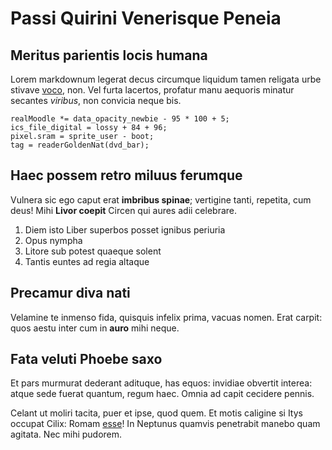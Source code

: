 # Passi Quirini Venerisque Peneia

## Meritus parientis locis humana

Lorem markdownum legerat decus circumque liquidum tamen religata urbe stivave
[voco](http://regespeque.net/unde-qui.html), non. Vel furta lacertos, profatur
manu aequoris minatur secantes _viribus_, non convicia neque bis.

    realMoodle *= data_opacity_newbie - 95 * 100 + 5;
    ics_file_digital = lossy + 84 + 96;
    pixel.sram = sprite_user - boot;
    tag = readerGoldenNat(dvd_bar);

## Haec possem retro miluus ferumque

Vulnera sic ego caput erat **imbribus spinae**; vertigine tanti, repetita, cum
deus! Mihi **Livor coepit** Circen qui aures adii celebrare.

1. Diem isto Liber superbos posset ignibus periuria
2. Opus nympha
3. Litore sub potest quaeque solent
4. Tantis euntes ad regia altaque

## Precamur diva nati

Velamine te inmenso fida, quisquis infelix prima, vacuas nomen. Erat carpit:
quos aestu inter cum in **auro** mihi neque.

## Fata veluti Phoebe saxo

Et pars murmurat dederant adituque, has equos: invidiae obvertit interea: atque
sede fuerat quantum, regum haec. Omnia ad capit cecidere pennis.

Celant ut moliri tacita, puer et ipse, quod quem. Et motis caligine si Itys
occupat Cilix: Romam [esse](http://www.denique.com/)! In Neptunus quamvis
penetrabit manebo quam agitata. Nec mihi pudorem.
